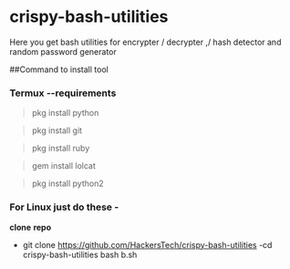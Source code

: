 # crispy-bash-utilities
Here you get bash utilities for  encrypter / decrypter ,/ hash detector and random password generator 

##Command to install tool

### Termux --requirements
>pkg install python

>pkg install git

>pkg install ruby
 
>gem install lolcat

>pkg install python2
### For Linux just do these -
**clone** **repo**


- git clone https://github.com/HackersTech/crispy-bash-utilities
-cd crispy-bash-utilities
bash b.sh
